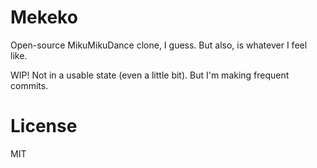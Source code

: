 # Mekeko

Open-source MikuMikuDance clone, I guess. But also, is whatever I feel like.

WIP! Not in a usable state (even a little bit). But I'm making frequent commits.

# License

MIT